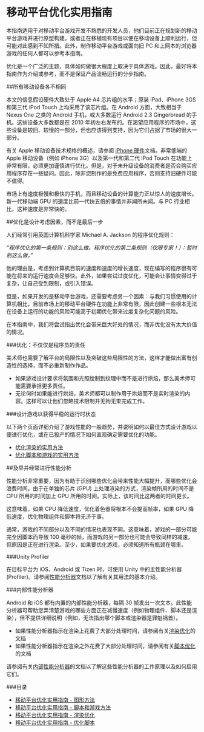 # 移动平台优化实用指南

本指南适用于对移动平台游戏开发不熟悉的开发人员，他们目前正在规划新的移动平台游戏并进行原型构建，或者正在移植现有项目以便在移动设备上顺利运行，但可能对此感到不知所措。此外，制作移动平台游戏或面向旧 PC 和上网本的浏览器游戏的任何人都可以参考本指南。

优化是一个广泛的主题，具体如何做很大程度上取决于具体游戏。因此，最好将本指南作为介绍或参考，而不是保证产品流畅运行的分步指南。

##所有移动设备各不相同

本文的信息假设硬件大致处于 Apple A4 芯片组的水平；原装 iPad、iPhone 3GS 和第三代 iPod Touch 上均采用了该芯片组。在 Android 方面，大致相当于 Nexus One 之类的 Android 手机，或大多数运行 Android 2.3 Gingerbread 的手机。这些设备大多数都是在 2010 年初左右发布的。在渴望应用程序的市场中，这些设备是较旧、较慢的一部分，但也应该得到支持，因为它们占据了市场的很大一部分。

有关 Apple 移动设备技术规格的概述，请参阅 [iPhone 硬件](iphone-Hardware.html)文档。非常低端的 Apple 移动设备（例如 iPhone 3G）以及第一代和第二代 iPod Touch 在功能上非常有限，必须更加谨慎进行优化。但是，对于未升级设备的消费者是否会购买应用程序存在一些疑问。因此，除非您制作的是免费应用程序，否则支持旧硬件可能不值得。

市场上有速度极慢和极快的手机，而且移动设备的计算能力正以惊人的速度增长。新一代移动端 GPU 的速度比前一代快五倍的事情并非闻所未闻。与 PC 行业相比，这种速度是非常快的。

##优化是设计考虑因素，而不是最后一步

人们经常引用英国计算机科学家 Michael A. Jackson 的程序优化规则：

_“程序优化的第一条规则：别这么做。程序优化的第二条规则（仅限专家！）：暂时别这么做。”_

他的理由是，考虑到计算机目前的速度和速度的增长速度，现在编写的程序很有可能在将来的运行速度会足够快。此外，如果尝试过度优化，可能会让事情变得过于复杂，让自己受到限制，或引入错误。

但是，如果开发的是移动平台游戏，还需要考虑另一个因素：与我们习惯使用的计算机相比，目前市场上的移动平台硬件在功能上非常有限，因此创建一些根本无法在设备上运行的功能的风险可能高于初期优化带来过度复杂化问题的风险。

在本指南中，我们将尝试指出优化会带来巨大好处的情况，而非优化没有太大价值的情况。

###优化：不仅仅是程序员的责任

美术师也需要了解平台的局限性以及突破这些局限性的方法，这样才能做出富有创造性的选择，而不必重新制作作品。

* 如果游戏设计要求将氛围和光照绘制到纹理中而不是进行烘焙，那么美术师可能需要承担更多责任。
* 无论何时如果能进行烘焙，美术师都可以制作用于烘焙而不是实时渲染的内容。这样可以让他们忽略技术限制并无拘无束完成工作。

###设计游戏以获得平稳的运行时状态

以下两个页面详细介绍了游戏性能的一般趋势，并说明如何以最佳方式设计游戏以便进行优化，或在已投产的情况下如何直观确定需要优化的功能。

* [优化渲染的实用方法](MobileOptimizationPracticalRenderingOptimizations.html)
* [优化脚本和游戏的实用方法](MobileOptimizationPracticalScriptingOptimizations.html)

##及早并经常进行性能分析

性能分析非常重要，因为有助于识别哪些优化会带来性能大幅提升，而哪些优化会浪费时间。由于在单独的芯片 (GPU) 上处理渲染的方式，渲染帧所用的时间不是 CPU 所用的时间加上 GPU 所用的时间。实际上，该时间比这两者的时间更长。

这意味着，如果 CPU 降低速度，优化着色器将根本不会提高帧率，如果 GPU 降低速度，优化物理组件和脚本将无济于事。

通常，游戏的不同部分以及不同的情况也表现不同。这意味着，游戏的一部分可能完全因脚本而导致 100 毫秒的帧，而游戏的另一部分也可能会导致同样的减速，但原因是正在进行渲染。至少，如果要优化游戏，必须知道所有瓶颈在哪里。

###Unity Profiler

在目标平台为 iOS、Android 或 Tizen 时，可使用 Unity 中的主性能分析器 (Profiler)。请参阅[性能分析器](Profiler.html)文档以了解有关其用法的基本介绍。

###内部性能分析器

Android 和 iOS 都有内置的内部性能分析器，每隔 30 帧发出一次文本。此性能分析器可帮助您弄清楚游戏的哪些方面正在减慢速度（例如物理组件、脚本还是渲染），但不提供详细说明（例如，无法指出哪个脚本或渲染器是罪魁祸首）。

* 如果性能分析器指示在渲染上花费了大部分处理时间，请参阅有关[渲染优化](MobileOptimizationPracticalRenderingOptimizations.html)的文档
* 如果性能分析器指示在渲染之外花费了大部分处理时间，请参阅有关[脚本优化](MobileOptimizationPracticalScriptingOptimizations.html)的文档

请参阅有关[内部性能分析器](iphone-InternalProfiler.html)的文档以了解这些性能分析器的工作原理以及如何启用它们。

###目录

* [移动平台优化实用指南 - 图形方法](MobileOptimizationGraphicsMethods.html)
* [移动平台优化实用指南 - 脚本和游戏方法](MobileOptimizationScriptingMethods.html)
* [移动平台优化实用指南 - 渲染优化](MobileOptimizationPracticalRenderingOptimizations.html)
* [移动平台优化实用指南 - 优化脚本](MobileOptimizationPracticalScriptingOptimizations.html)
